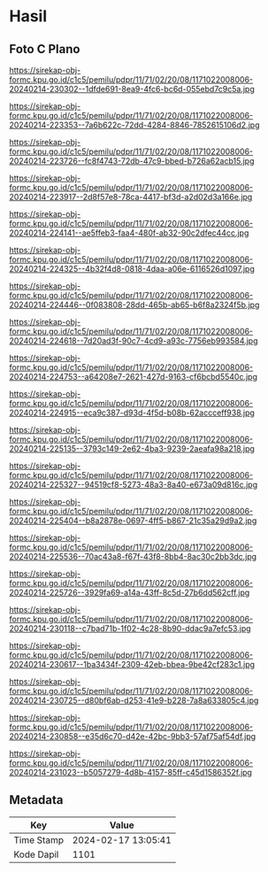 # Hasil

## Foto C Plano

https://sirekap-obj-formc.kpu.go.id/c1c5/pemilu/pdpr/11/71/02/20/08/1171022008006-20240214-230302--1dfde691-8ea9-4fc6-bc6d-055ebd7c9c5a.jpg

https://sirekap-obj-formc.kpu.go.id/c1c5/pemilu/pdpr/11/71/02/20/08/1171022008006-20240214-223353--7a6b622c-72dd-4284-8846-7852615106d2.jpg

https://sirekap-obj-formc.kpu.go.id/c1c5/pemilu/pdpr/11/71/02/20/08/1171022008006-20240214-223726--fc8f4743-72db-47c9-bbed-b726a62acb15.jpg

https://sirekap-obj-formc.kpu.go.id/c1c5/pemilu/pdpr/11/71/02/20/08/1171022008006-20240214-223917--2d8f57e8-78ca-4417-bf3d-a2d02d3a166e.jpg

https://sirekap-obj-formc.kpu.go.id/c1c5/pemilu/pdpr/11/71/02/20/08/1171022008006-20240214-224141--ae5ffeb3-faa4-480f-ab32-90c2dfec44cc.jpg

https://sirekap-obj-formc.kpu.go.id/c1c5/pemilu/pdpr/11/71/02/20/08/1171022008006-20240214-224325--4b32f4d8-0818-4daa-a06e-6116526d1097.jpg

https://sirekap-obj-formc.kpu.go.id/c1c5/pemilu/pdpr/11/71/02/20/08/1171022008006-20240214-224446--0f083808-28dd-465b-ab65-b6f8a2324f5b.jpg

https://sirekap-obj-formc.kpu.go.id/c1c5/pemilu/pdpr/11/71/02/20/08/1171022008006-20240214-224618--7d20ad3f-90c7-4cd9-a93c-7756eb993584.jpg

https://sirekap-obj-formc.kpu.go.id/c1c5/pemilu/pdpr/11/71/02/20/08/1171022008006-20240214-224753--a64208e7-2621-427d-9163-cf6bcbd5540c.jpg

https://sirekap-obj-formc.kpu.go.id/c1c5/pemilu/pdpr/11/71/02/20/08/1171022008006-20240214-224915--eca9c387-d93d-4f5d-b08b-62accceff938.jpg

https://sirekap-obj-formc.kpu.go.id/c1c5/pemilu/pdpr/11/71/02/20/08/1171022008006-20240214-225135--3793c149-2e62-4ba3-9239-2aeafa98a218.jpg

https://sirekap-obj-formc.kpu.go.id/c1c5/pemilu/pdpr/11/71/02/20/08/1171022008006-20240214-225327--94519cf8-5273-48a3-8a40-e673a09d816c.jpg

https://sirekap-obj-formc.kpu.go.id/c1c5/pemilu/pdpr/11/71/02/20/08/1171022008006-20240214-225404--b8a2878e-0697-4ff5-b867-21c35a29d9a2.jpg

https://sirekap-obj-formc.kpu.go.id/c1c5/pemilu/pdpr/11/71/02/20/08/1171022008006-20240214-225536--70ac43a8-f67f-43f8-8bb4-8ac30c2bb3dc.jpg

https://sirekap-obj-formc.kpu.go.id/c1c5/pemilu/pdpr/11/71/02/20/08/1171022008006-20240214-225726--3929fa69-a14a-43ff-8c5d-27b6dd562cff.jpg

https://sirekap-obj-formc.kpu.go.id/c1c5/pemilu/pdpr/11/71/02/20/08/1171022008006-20240214-230118--c7bad71b-1f02-4c28-8b90-ddac9a7efc53.jpg

https://sirekap-obj-formc.kpu.go.id/c1c5/pemilu/pdpr/11/71/02/20/08/1171022008006-20240214-230617--1ba3434f-2309-42eb-bbea-9be42cf283c1.jpg

https://sirekap-obj-formc.kpu.go.id/c1c5/pemilu/pdpr/11/71/02/20/08/1171022008006-20240214-230725--d80bf6ab-d253-41e9-b228-7a8a633805c4.jpg

https://sirekap-obj-formc.kpu.go.id/c1c5/pemilu/pdpr/11/71/02/20/08/1171022008006-20240214-230858--e35d6c70-d42e-42bc-9bb3-57af75af54df.jpg

https://sirekap-obj-formc.kpu.go.id/c1c5/pemilu/pdpr/11/71/02/20/08/1171022008006-20240214-231023--b5057279-4d8b-4157-85ff-c45d1586352f.jpg


## Metadata

| Key        | Value               |
| ---------- | ------------------- |
| Time Stamp | 2024-02-17 13:05:41 |
| Kode Dapil | 1101                |



